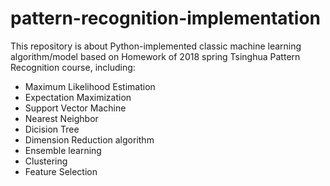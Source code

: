 # pattern-recognition-implementation

This repository is about Python-implemented classic machine learning algorithm/model based on Homework of 2018 spring Tsinghua Pattern Recognition course, including:

+ Maximum Likelihood Estimation
+ Expectation Maximization
+ Support Vector Machine
+ Nearest Neighbor
+ Dicision Tree
+ Dimension Reduction algorithm
+ Ensemble learning
+ Clustering
+ Feature Selection